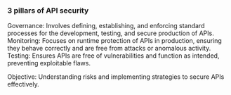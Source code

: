 ### 3 pillars of API security



Governance: Involves defining, establishing, and enforcing standard processes for the development, testing, and secure production of APIs.
Monitoring: Focuses on runtime protection of APIs in production, ensuring they behave correctly and are free from attacks or anomalous activity.
Testing: Ensures APIs are free of vulnerabilities and function as intended, preventing exploitable flaws.

Objective: Understanding risks and implementing strategies to secure APIs effectively.